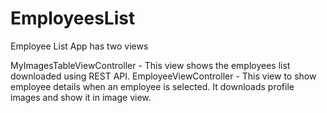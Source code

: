 # EmployeesList


Employee List App has two views

MyImagesTableViewController - This view shows the employees list downloaded using REST API.
EmployeeViewController - This view to show employee details when an employee is selected. It downloads profile images and show it in image view.
